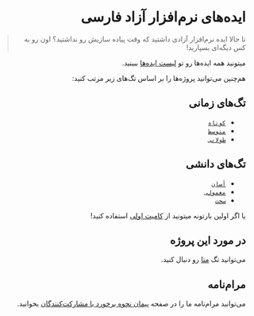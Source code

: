 <div dir="rtl">

# ایده‌های نرم‌افزار آزاد فارسی

> تا حالا ایده نرم‌افزار آزادی داشتید که وقت پیاده سازیش رو نداشتید؟ اون رو به کس دیگه‌ای بسپارید!

میتونید همه ایده‌ها رو تو [لیست ایده‌ها](https://github.com/persian-free-software-ideas/persian-free-software-ideas/issues) ببینید.

هم‌چنین می‌توانید پروژه‌ها را بر اساس تگ‌های زیر مرتب کنید:

## تگ‌های زمانی

* [`کوتاه`](https://github.com/persian-free-software-ideas/persian-free-software-ideas/labels/کوتاه)
* [`متوسط`](https://github.com/persian-free-software-ideas/persian-free-software-ideas/labels/%D9%85%D8%AA%D9%88%D8%B3%D8%B7)
* [`طولانی`](https://github.com/persian-free-software-ideas/persian-free-software-ideas/labels/%D8%B7%D9%88%D9%84%D8%A7%D9%86%DB%8C)

## تگ‌های دانشی

* [`آسان`](https://github.com/persian-free-software-ideas/persian-free-software-ideas/labels/%D8%A2%D8%B3%D8%A7%D9%86)
* [`معمولی`](https://github.com/persian-free-software-ideas/persian-free-software-ideas/labels/%D9%85%D8%AA%D9%88%D8%B3%D8%B7)
* [`سخت`](https://github.com/persian-free-software-ideas/persian-free-software-ideas/labels/%D8%B3%D8%AE%D8%AA)

یا اگر اولین بارتونه میتونید از
[کامیت اولی](https://github.com/persian-free-software-ideas/persian-free-software-ideas/labels/%DA%A9%D8%A7%D9%85%DB%8C%D8%AA%20%D8%A7%D9%88%D9%84%DB%8C)
استفاده کنید!

## در مورد این پروژه

می‌توانید تگ 
[متا](https://github.com/persian-free-software-ideas/persian-free-software-ideas/labels/%D9%85%D8%AA%D8%A7) رو دنبال کنید.

## مرام‌نامه

می‌توانید مرام‌نامه ما را در صفحه [پیمان نحوه برخورد با مشارکت‌کنندگان](CODE_OF_CONDUCT.md) بخوانید.

